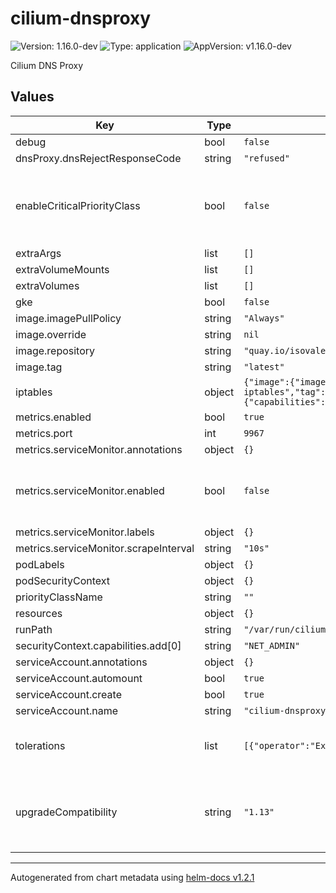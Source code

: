 # cilium-dnsproxy

![Version: 1.16.0-dev](https://img.shields.io/badge/Version-1.16.0--dev-informational?style=flat-square) ![Type: application](https://img.shields.io/badge/Type-application-informational?style=flat-square) ![AppVersion: v1.16.0-dev](https://img.shields.io/badge/AppVersion-v1.16.0--dev-informational?style=flat-square)

Cilium DNS Proxy

## Values

| Key | Type | Default | Description |
|-----|------|---------|-------------|
| debug | bool | `false` |  |
| dnsProxy.dnsRejectResponseCode | string | `"refused"` |  |
| enableCriticalPriorityClass | bool | `false` | Explicitly enable or disable priority class. .Capabilities.KubeVersion is unsettable in `helm template` calls, it depends on k8s libraries version that Helm was compiled against. This option allows to explicitly disable setting the priority class, which is useful for rendering charts for |
| extraArgs | list | `[]` |  |
| extraVolumeMounts | list | `[]` |  |
| extraVolumes | list | `[]` |  |
| gke | bool | `false` |  |
| image.imagePullPolicy | string | `"Always"` |  |
| image.override | string | `nil` |  |
| image.repository | string | `"quay.io/isovalent-dev/cilium-dnsproxy-ci"` |  |
| image.tag | string | `"latest"` |  |
| iptables | object | `{"image":{"imagePullPolicy":"IfNotPresent","override":null,"repository":"registry.k8s.io/build-image/distroless-iptables","tag":"v0.4.1@sha256:6b7fef6529c4f47e40b38eb07f3de832f1c8a808ed0a895408053d00c34b6c86"},"securityContext":{"capabilities":{"add":["NET_ADMIN","SYS_MODULE"]}}}` | iptables container used for upgrade compatibility |
| metrics.enabled | bool | `true` | Enable Prometheus metrics. |
| metrics.port | int | `9967` | Prometheus metrics port. |
| metrics.serviceMonitor.annotations | object | `{}` | Annotations to add to cilium-dnsproxy ServiceMonitor |
| metrics.serviceMonitor.enabled | bool | `false` | Enable service monitors. This requires the prometheus CRDs to be available (see https://github.com/prometheus-operator/prometheus-operator/blob/master/example/prometheus-operator-crd/monitoring.coreos.com_servicemonitors.yaml) |
| metrics.serviceMonitor.labels | object | `{}` | Labels to add to cilium-dnsproxy ServiceMonitor |
| metrics.serviceMonitor.scrapeInterval | string | `"10s"` | Scrape interval. |
| podLabels | object | `{}` | Labels to be added to cilium-dnsproxy pods |
| podSecurityContext | object | `{}` |  |
| priorityClassName | string | `""` | The priority class to use for cilium-dnsproxy pods |
| resources | object | `{}` |  |
| runPath | string | `"/var/run/cilium"` |  |
| securityContext.capabilities.add[0] | string | `"NET_ADMIN"` |  |
| serviceAccount.annotations | object | `{}` |  |
| serviceAccount.automount | bool | `true` |  |
| serviceAccount.create | bool | `true` |  |
| serviceAccount.name | string | `"cilium-dnsproxy"` |  |
| tolerations | list | `[{"operator":"Exists"}]` | Node tolerations for proxy scheduling to nodes with taints ref: https://kubernetes.io/docs/concepts/configuration/assign-pod-node/ |
| upgradeCompatibility | string | `"1.13"` | Enable compatibility with older versions of cilium-agent. This enables additional logic to ensure compatibility with the specified version of cilium-agent. This can be disabled (via empty string) if you are are running with matching versions for cilium-dnsproxy and cilium-agent. Supported values: "", "1.13" |

----------------------------------------------
Autogenerated from chart metadata using [helm-docs v1.2.1](https://github.com/norwoodj/helm-docs/releases/v1.2.1)
